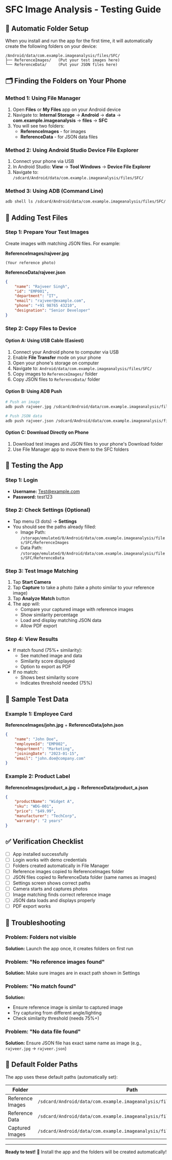 # SFC Image Analysis - Testing Guide

## 📱 Automatic Folder Setup

When you install and run the app for the first time, it will automatically create the following folders on your device:

```
/Android/data/com.example.imageanalysis/files/SFC/
├── ReferenceImages/   (Put your test images here)
└── ReferenceData/     (Put your JSON files here)
```

## 🗂️ Finding the Folders on Your Phone

### Method 1: Using File Manager
1. Open **Files** or **My Files** app on your Android device
2. Navigate to: **Internal Storage** → **Android** → **data** → **com.example.imageanalysis** → **files** → **SFC**
3. You will see two folders:
   - **ReferenceImages** - for images
   - **ReferenceData** - for JSON data files

### Method 2: Using Android Studio Device File Explorer
1. Connect your phone via USB
2. In Android Studio: **View** → **Tool Windows** → **Device File Explorer**
3. Navigate to: `/sdcard/Android/data/com.example.imageanalysis/files/SFC/`

### Method 3: Using ADB (Command Line)
```bash
adb shell ls /sdcard/Android/data/com.example.imageanalysis/files/SFC/
```

## 📂 Adding Test Files

### Step 1: Prepare Your Test Images
Create images with matching JSON files. For example:

**ReferenceImages/rajveer.jpg**
```
(Your reference photo)
```

**ReferenceData/rajveer.json**
```json
{
    "name": "Rajveer Singh",
    "id": "EMP001",
    "department": "IT",
    "email": "rajveer@example.com",
    "phone": "+91 98765 43210",
    "designation": "Senior Developer"
}
```

### Step 2: Copy Files to Device

#### Option A: Using USB Cable (Easiest)
1. Connect your Android phone to computer via USB
2. Enable **File Transfer** mode on your phone
3. Open your phone's storage on computer
4. Navigate to: `Android/data/com.example.imageanalysis/files/SFC/`
5. Copy images to `ReferenceImages/` folder
6. Copy JSON files to `ReferenceData/` folder

#### Option B: Using ADB Push
```bash
# Push an image
adb push rajveer.jpg /sdcard/Android/data/com.example.imageanalysis/files/SFC/ReferenceImages/

# Push JSON data
adb push rajveer.json /sdcard/Android/data/com.example.imageanalysis/files/SFC/ReferenceData/
```

#### Option C: Download Directly on Phone
1. Download test images and JSON files to your phone's Download folder
2. Use File Manager app to move them to the SFC folders

## 🧪 Testing the App

### Step 1: Login
- **Username:** Test@example.com
- **Password:** test123

### Step 2: Check Settings (Optional)
- Tap menu (3 dots) → **Settings**
- You should see the paths already filled:
  - Image Path: `/storage/emulated/0/Android/data/com.example.imageanalysis/files/SFC/ReferenceImages`
  - Data Path: `/storage/emulated/0/Android/data/com.example.imageanalysis/files/SFC/ReferenceData`

### Step 3: Test Image Matching
1. Tap **Start Camera**
2. Tap **Capture** to take a photo (take a photo similar to your reference image)
3. Tap **Analyze Match** button
4. The app will:
   - Compare your captured image with reference images
   - Show similarity percentage
   - Load and display matching JSON data
   - Allow PDF export

### Step 4: View Results
- If match found (75%+ similarity):
  - See matched image and data
  - Similarity score displayed
  - Option to export as PDF
- If no match:
  - Shows best similarity score
  - Indicates threshold needed (75%)

## 📝 Sample Test Data

### Example 1: Employee Card
**ReferenceImages/john.jpg** + **ReferenceData/john.json**
```json
{
    "name": "John Doe",
    "employeeId": "EMP002",
    "department": "Marketing",
    "joiningDate": "2023-01-15",
    "email": "john.doe@company.com"
}
```

### Example 2: Product Label
**ReferenceImages/product_a.jpg** + **ReferenceData/product_a.json**
```json
{
    "productName": "Widget A",
    "sku": "WDG-001",
    "price": "$49.99",
    "manufacturer": "TechCorp",
    "warranty": "2 years"
}
```

## ✅ Verification Checklist

- [ ] App installed successfully
- [ ] Login works with demo credentials
- [ ] Folders created automatically in File Manager
- [ ] Reference images copied to ReferenceImages folder
- [ ] JSON files copied to ReferenceData folder (same names as images)
- [ ] Settings screen shows correct paths
- [ ] Camera starts and captures photos
- [ ] Image matching finds correct reference image
- [ ] JSON data loads and displays properly
- [ ] PDF export works

## 🚨 Troubleshooting

### Problem: Folders not visible
**Solution:** Launch the app once, it creates folders on first run

### Problem: "No reference images found"
**Solution:** Make sure images are in exact path shown in Settings

### Problem: "No match found"
**Solution:** 
- Ensure reference image is similar to captured image
- Try capturing from different angle/lighting
- Check similarity threshold (needs 75%+)

### Problem: "No data file found"
**Solution:** Ensure JSON file has exact same name as image (e.g., `rajveer.jpg` → `rajveer.json`)

## 📍 Default Folder Paths

The app uses these default paths (automatically set):

| Folder | Path |
|--------|------|
| Reference Images | `/sdcard/Android/data/com.example.imageanalysis/files/SFC/ReferenceImages` |
| Reference Data | `/sdcard/Android/data/com.example.imageanalysis/files/SFC/ReferenceData` |
| Captured Images | `/sdcard/Android/data/com.example.imageanalysis/files/SFC_Images` |

---

**Ready to test!** 🚀 Install the app and the folders will be created automatically!
